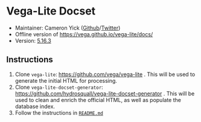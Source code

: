 
# Vega-Lite Docset

* Maintainer: Cameron Yick ([Github][github]/[Twitter][twitter])
* Offline version of https://vega.github.io/vega-lite/docs/
* Version: [5.16.3](https://github.com/vega/vega-lite/releases/tag/v5.16.3)

## Instructions

1. Clone `vega-lite`: https://github.com/vega/vega-lite . This will be used to generate the initial HTML for processing.
2. Clone `vega-lite-docset-generator`:  https://github.com/hydrosquall/vega-lite-docset-generator . This will be used to clean and enrich the official HTML, as well as populate the database index.
3. Follow the instructions in [`README.md`](https://github.com/hydrosquall/vega-lite-docset-generator/blob/main/README.md)

[github]: https://github.com/hydrosquall
[twitter]: https://twitter.com/hydrosquall
